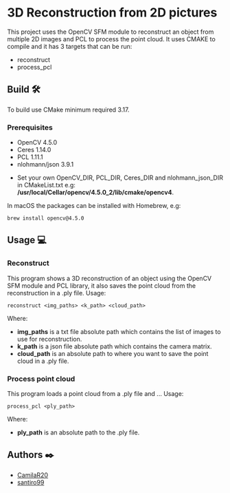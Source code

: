 # 3D Reconstruction from 2D pictures

This project uses the OpenCV SFM module to reconstruct an object from multiple 2D images and PCL to process the point cloud. It uses CMAKE to compile and it has 3 targets that can be run:
  - reconstruct
  - process_pcl
  
## Build 🛠️
To build use CMake minimum required 3.17.

### Prerequisites 
  - OpenCV 4.5.0 
  - Ceres 1.14.0
  - PCL 1.11.1
  - nlohmann/json 3.9.1
  
* Set your own OpenCV_DIR, PCL_DIR, Ceres_DIR and nlohmann_json_DIR in CMakeList.txt e.g: **/usr/local/Cellar/opencv/4.5.0_2/lib/cmake/opencv4**.

In macOS the packages can be installed with Homebrew, e.g: 
```
brew install opencv@4.5.0
```

## Usage 💻 
### Reconstruct
This program shows a 3D reconstruction of an object using the OpenCV SFM module and PCL library, it also saves the point cloud from the reconstruction in a .ply file.
Usage:
```
reconstruct <img_paths> <k_path> <cloud_path>
```
Where:
  - **img_paths** is a txt file absolute path which contains the list of images to use for reconstruction.
  - **k_path** is a json file absolute path which contains the camera matrix.
  - **cloud_path** is an absolute path to where you want to save the point cloud in a .ply file.
  
### Process point cloud
This program loads a point cloud from a .ply file and ...
Usage:
```
process_pcl <ply_path>
```
Where:
  - **ply_path** is an absolute path to the .ply file.

## Authors ✒️
* [CamilaR20](https://github.com/CamilaR20)
* [santiro99](https://github.com/santiro99)
